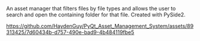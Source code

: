 An asset manager that filters files by file types and allows the user to search and open the containing folder for that file. Created with PySide2.

https://github.com/HaydenGuy/PyQt_Asset_Management_System/assets/89313425/7d60434b-d757-490e-bad9-4b484119fbe5
